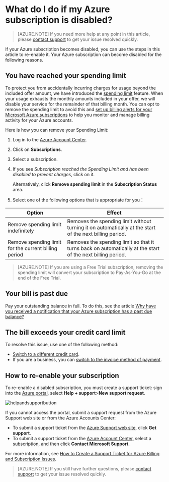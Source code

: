 <properties
	pageTitle="What do I do if my Azure subscription is disabled? | Microsoft Azure"
	description="Describes the reasons and resolution for Azure subscription becomes disabled"
	services=""
	documentationCenter=""
	authors="genlin"
	manager="msmbaldwin"
	editor=""
	tags="billing"
	/>

<tags
	ms.service="billing"
	ms.workload="na"
	ms.tgt_pltfrm="na"
	ms.devlang="na"
	ms.topic="article"
	ms.date="08/24/2016"
	ms.author="genli"/>

# What do I do if my Azure subscription is disabled?

> [AZURE.NOTE] If you need more help at any point in this article, please [contact support](https://portal.azure.com/?#blade/Microsoft_Azure_Support/HelpAndSupportBlade) to get your issue resolved quickly.

If your Azure subscription becomes disabled, you can use the steps in this article to re-enable it. Your Azure subscription can become disabled for the following reasons.

## You have reached your spending limit

To protect you from accidentally incurring charges for usage beyond the included offer amount, we have introduced the [spending limit](https://azure.microsoft.com/pricing/spending-limits/) feature. When your usage exhausts the monthly amounts included in your offer, we will disable your service for the remainder of that billing month. You can opt to remove the spending limit to avoid this and [set up billing alerts for your Microsoft Azure subscriptions](billing-set-up-alerts.md) to help you monitor and manage billing activity for your Azure accounts.

Here is how you can remove your Spending Limit:

1. Log in to the [Azure Account Center](https://account.windowsazure.com/Home/Index).

2. Click on **Subscriptions**.

3. Select a subscription.

4. If you see *Subscription reached the Spending Limit and has been disabled to prevent charges*, click on it.

	Alternatively, click **Remove spending limit** in the **Subscription Status** area.

5. Select one of the following options that is appropriate for you：

|Option|Effect|
|------|------|
|Remove spending limit indefinitely|Removes the spending limit without turning it on automatically at the start of the next billing period.|
|Remove spending limit for the current billing period|Removes the spending limit so that it turns back on automatically at the start of the next billing period.|

>[AZURE.NOTE] If you are using a Free Trial subscription, removing the spending limit will convert your subscription to Pay-As-You-Go at the end of the Free Trial.

## Your bill is past due

Pay your outstanding balance in full. To do this, see the article [Why have you received a notification that your Azure subscription has a past due balance?](billing-azure-subscription-past-due-balance.md#what-can-you-do-to-resolve-the-issue)

## The bill exceeds your credit card limit

To resolve this issue, use one of the following method:

- [Switch to a different credit card](billing-how-to-change-credit-card.md).
- If you are a business, you can [switch to the invoice method of payment](https://azure.microsoft.com/pricing/invoicing/).

## How to re-enable your subscription

To re-enable a disabled subscription, you must create a support ticket: sign into the [Azure portal](https://portal.azure.com/), select **Help + support**>**New support request**.

![helpandsupportbutton](./media/billing-how-to-create-billing-support-ticket/helpandsupport.png)

If you cannot access the portal, submit a support request from the Azure Support web site or from the Azure Accounts Center:

 * To submit a support ticket from the [Azure Support web site](https://azure.microsoft.com/support/options/), click **Get support**.
 * To submit a support ticket from the [Azure Account Center](https://account.windowsazure.com/Subscriptions), select a subscription, and then click **Contact Microsoft Support**.

For more information, see [How to Create a Support Ticket for Azure Billing and Subscription Issues](billing-how-to-create-billing-support-ticket.md).

> [AZURE.NOTE] If you still have further questions, please [contact support](https://portal.azure.com/?#blade/Microsoft_Azure_Support/HelpAndSupportBlade) to get your issue resolved quickly.
